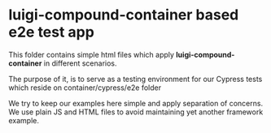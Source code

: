 # luigi-compound-container based e2e test app

This folder contains simple html files which apply **luigi-compound-container** in different scenarios.

The purpose of it, is to serve as a testing environment for our Cypress tests which reside on container/cypress/e2e folder

We try to keep our examples here simple and apply separation of concerns. We use plain JS and HTML files to avoid maintaining yet another framework example.

